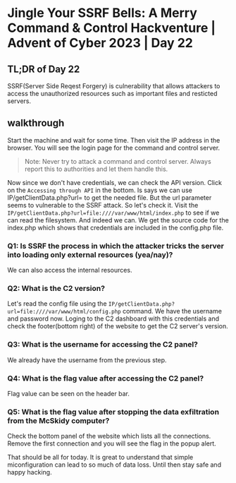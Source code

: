 # Jingle Your SSRF Bells: A Merry Command & Control Hackventure | Advent of Cyber 2023 | Day 22

## TL;DR of Day 22

SSRF(Server Side Reqest Forgery) is culnerability that allows attackers to access the unauthorized resources such as important files and resticted servers.

## walkthrough

Start the machine and wait for some time. Then visit the IP address in the browser. You will see the login page for the command and control server.

> Note: Never try to attack a command and control server. Always report this to authorities and let them handle this.

Now since we don't have credentials, we can check the API version. Click on the `Accessing through API` in the bottom. Is says we can use IP/getClientData.php?url= to get the needed file. But the url parameter seems to vulnerable to the SSRF attack. So let's check it. Visit the `IP/getClientData.php?url=file:////var/www/html/index.php` to see if we can read the filesystem. And indeed we can. We get the source code for the index.php which shows that credentials are included in the config.php file.

### Q1: Is SSRF the process in which the attacker tricks the server into loading only external resources (yea/nay)?

We can also access the internal resources.

### Q2: What is the C2 version?

Let's read the config file using the `IP/getClientData.php?url=file:////var/www/html/config.php` command. We have the username and password now. Loging to the C2 dashboard with this credentials and check the footer(bottom right) of the website to get the C2 server's version.

### Q3: What is the username for accessing the C2 panel?

We already have the username from the previous step.

### Q4: What is the flag value after accessing the C2 panel?

Flag value can be seen on the header bar.

### Q5: What is the flag value after stopping the data exfiltration from the McSkidy computer?

Check the bottom panel of the website which lists all the connections. Remove the first connection and you will see the flag in the popup alert.


That should be all for today. It is great to understand that simple miconfiguration can lead to so much of data loss. Until then stay safe and happy hacking.